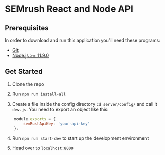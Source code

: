SEMrush React and Node API 
===
 
## Prerequisites

In order to download and run this application you'll need these programs:
- [Git](https://git-scm.com/)
- [Node.js >= 11.9.0](https://nodejs.org/en/)

## Get Started

1. Clone the repo

2. Run `npm run install-all`

3. Create a file inside the config directory  `cd server/config/` and call it  `dev.js`.
You need to export an object like this:

```js
    module.exports = {
        semRushApiKey: 'your-api-key' 
    };
```

4. Run `npm run start-dev` to start up the development environment

5. Head over to `localhost:8000` 



